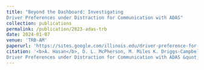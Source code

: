 ```yaml
---
title: "Beyond the Dashboard: Investigating
Driver Preferences under Distraction for Communication with ADAS"
collection: publications
permalink: /publication/2023-adas-trb
date: 2024-01-07
venue: 'TRB-AM'
paperurl: 'https://sites.google.com/illinois.edu/driver-preference-for-modes/home'
citation: '<b>A. Hasan</b>, D. L. McPherson, M. Miles K. Driggs-Campbell. &quot; Beyond the Dashboard: Investigating
Driver Preferences under Distraction for Communication with ADAS &quot; <i>Under Review at Transportation Review Board Annual Meeting </i>'
---
```

